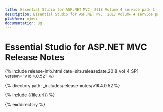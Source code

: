 ```yaml
---
title: Essential Studio for ASP.NET MVC  2018 Volume 4 service pack 1  Release Notes  
description: Essential Studio for ASP.NET MVC  2018 Volume 4 service pack 1  Release Notes  
platform: ejmvc
documentation: ug
---
```


# Essential Studio for ASP.NET MVC  Release Notes  

{% include release-info.html date=site.releasedate.2018_vol_4_SP1  version="v16.4.0.52" %} 


{% directory path: _includes/release-notes/v16.4.0.52 %}

{% include {{file.url}} %}

{% enddirectory %}